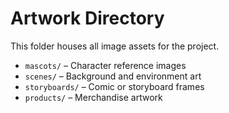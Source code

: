 # Artwork Directory

This folder houses all image assets for the project.

- `mascots/` – Character reference images
- `scenes/` – Background and environment art
- `storyboards/` – Comic or storyboard frames
- `products/` – Merchandise artwork
